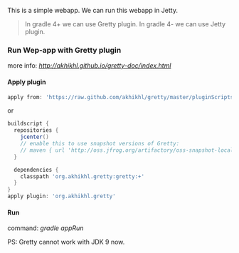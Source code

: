 This is a simple webapp. We can run this webapp in Jetty.
> In gradle 4+ we can use Gretty plugin.
> In gradle 4- we can use Jetty plugin.

### Run Wep-app with Gretty plugin
more info: *http://akhikhl.github.io/gretty-doc/index.html*

#### Apply plugin
```groovy
apply from: 'https://raw.github.com/akhikhl/gretty/master/pluginScripts/gretty.plugin'
```
or
```groovy
buildscript {
  repositories {
    jcenter()
    // enable this to use snapshot versions of Gretty:
    // maven { url 'http://oss.jfrog.org/artifactory/oss-snapshot-local' }
  }

  dependencies {
    classpath 'org.akhikhl.gretty:gretty:+'
  }
}
apply plugin: 'org.akhikhl.gretty'
``` 

#### Run
command: *gradle appRun*

PS: Gretty cannot work with JDK 9 now.